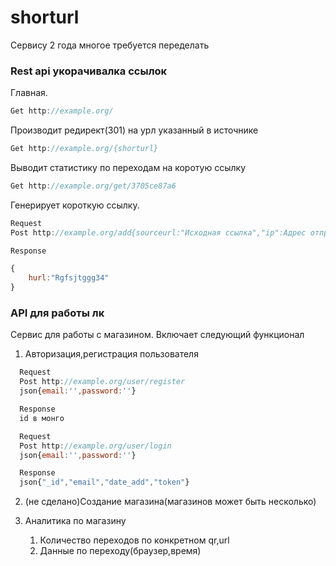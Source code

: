 # shorturl
Сервису 2 года многое требуется переделать
### Rest api укорачивалка ссылок

Главная.
```js
Get http://example.org/
```

Производит редирект(301) на урл указанный в источнике
```js
Get http://example.org/{shorturl}
```
Выводит статистику по переходам на коротую ссылку

```js
Get http://example.org/get/3705ce87a6
```

Генерирует короткую ссылку.
``` js
Request
Post http://example.org/add{sourceurl:"Исходная ссылка","ip":Адрес отправителя}

Response

{
    hurl:"Rgfsjtggg34"
}
```



### API для работы лк

Сервис для работы с магазином.
Включает следующий функционал
1. Авторизация,регистрация пользователя
    
  ``` js
    Request
    Post http://example.org/user/register
    json{email:'',password:''}

    Response 
    id в монго
  ```
  ``` js
    Request
    Post http://example.org/user/login
    json{email:'',password:''}

    Response
    json{"_id","email","date_add","token"}
  ```

2. (не сделано)Создание магазина(магазинов может быть несколько) 

3. Аналитика по магазину
    1) Количество переходов по конкретном qr,url
    2) Данные по переходу(браузер,время)